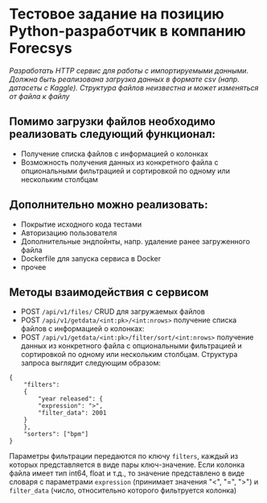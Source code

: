 # Тестовое задание на позицию Python-разработчик в компанию Forecsys
*Разработать HTTP сервис для работы с импортируемыми данными. 
Должна быть реализована загрузка данных в формате csv (напр. датасеты с Kaggle). Структура файлов неизвестна и может изменяться от файла к файлу*

## Помимо загрузки файлов необходимо реализовать следующий функционал:
- Получение списка файлов с информацией о колонках
- Возможность получения данных из конкретного файла с опциональными фильтрацией и сортировкой по одному или нескольким столбцам

## Дополнительно можно реализовать:
- Покрытие исходного кода тестами
- Авторизацию пользователя
- Дополнительные эндпойнты, напр. удаление ранее загруженного файла
- Dockerfile для запуска сервиса в Docker
- прочее

## Методы взаимодействия с сервисом
- POST ```/api/v1/files/``` CRUD для загружаемых файлов
- POST ```/api/v1/getdata/<int:pk>/<int:nrows>``` получение списка файлов с информацией о колонках:
- POST ```/api/v1/getdata/<int:pk>/filter/sort/<int:nrows>``` получение данных из конкретного файла с опциональными фильтрацией и сортировкой по одному или нескольким столбцам. Структура запроса выглядит следующим образом:

```
{
	"filters":
	{
		"year released": {
		"expression": ">",
		"filter_data": 2001
	}
	},
	"sorters": ["bpm"]
}
```
Параметры фильтрации передаются по ключу ```filters```, каждый из которых представляется в виде пары ключ-значение. Если колонка файла имеет тип int64, float и т.д., то значение представлено в виде словаря с параметрами ```expression``` (принимает значения "<", "=", ">") и ```filter_data``` (число, относительно которого фильтруется колонка)
